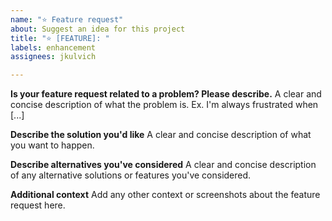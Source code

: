 ```yaml
---
name: "⭐️ Feature request"
about: Suggest an idea for this project
title: "⭐️ [FEATURE]: "
labels: enhancement
assignees: jkulvich

---
```


**Is your feature request related to a problem? Please describe.**
A clear and concise description of what the problem is. Ex. I'm always frustrated when [...]

**Describe the solution you'd like**
A clear and concise description of what you want to happen.

**Describe alternatives you've considered**
A clear and concise description of any alternative solutions or features you've considered.

**Additional context**
Add any other context or screenshots about the feature request here.
